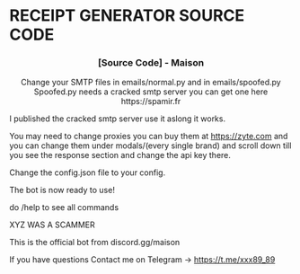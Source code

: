 # RECEIPT GENERATOR SOURCE CODE


<p align="center">

  <h3 align="center">[Source Code] - Maison</h3>

  <p align="center">
  Change your SMTP files in emails/normal.py and in emails/spoofed.py
  Spoofed.py needs a cracked smtp server you can get one here https://spamir.fr
  
  I published the cracked smtp server use it aslong it works.
  
  You may need to change proxies you can buy them at https://zyte.com and you can change them under modals/(every single brand) and scroll down till you see the response section and change the api key there.
  
  Change the config.json file to your config.
  
  The bot is now ready to use!
  
  do /help to see all commands
  
  XYZ WAS A SCAMMER
  
  This is the official bot from discord.gg/maison
  
  If you have questions Contact me on Telegram -> https://t.me/xxx89_89
  </p>
</p>




